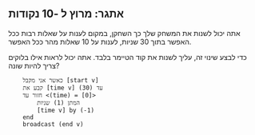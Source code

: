 ## אתגר: מרוץ ל -10 נקודות

אתה יכול לשנות את המשחק שלך כך השחקן, במקום לענות על שאלות רבות ככל האפשר בתוך 30 שניות, לענות על 10 שאלות מהר ככל האפשר.

כדי לבצע שינוי זה, עליך לשנות את קוד הטיימר בלבד. אתה יכול לראות אילו בלוקים צריך להיות שונה?

```blocks3
    כאשר אני מקבל [start v]
    קבע את [time v] עד (30)
    חזור עד <(time) = [0]>
        המתן (1) שניות
        [time v] by (-1)
    end
    broadcast (end v)
```
